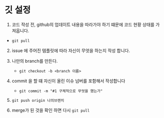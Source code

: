 # 깃 설정
1. 코드 작성 전, github의 업데이트 내용을 따라가야 하기 떄문에 코드 현황 상태를 가져옵니다.
- `git pull`


2. issue 에 주어진 템플릿에 따라 자신이 무엇을 하는지 작성 합니다.
3. 나만의 branch를 만든다.
   - `git checkout -b <branch 이름>`
5. commit 을 할 떄 자신이 올린 이슈 넘버를 포함해서 작성합니다
   - `git commit -m "#1 구체적으로 무엇을 했는가"`
  
6. `git push origin 나의브랜치`
7. merge가 된 것을 확인 하면 다시 `git pull`
